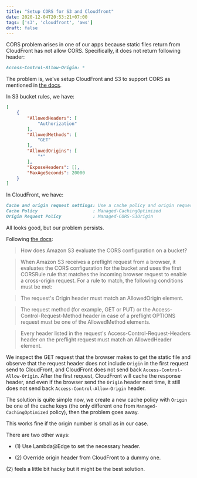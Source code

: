 ```yaml
---
title: "Setup CORS for S3 and Cloudfront"
date: 2020-12-04T20:53:21+07:00
tags: ['s3', 'cloudfront', 'aws']
draft: false
---
```


CORS problem arises in one of our apps because static files return from
CloudFront has not allow CORS. Specifically, it does not return following
header:

```markdown
Access-Control-Allow-Origin: *
```

The problem is, we've setup CloudFront and S3 to support CORS as mentioned in
[the docs][0].

In S3 bucket rules, we have:


```json
[
    {
        "AllowedHeaders": [
            "Authorization"
        ],
        "AllowedMethods": [
            "GET"
        ],
        "AllowedOrigins": [
            "*"
        ],
        "ExposeHeaders": [],
        "MaxAgeSeconds": 20000
    }
]
```

In CloudFront, we have:

```markdown
Cache and origin request settings: Use a cache policy and origin request policy
Cache Policy                     : Managed-CachingOptimized
Origin Request Policy            : Managed-CORS-S3Origin
```

All looks good, but our problem persists.

Following [the docs][0]:


> How does Amazon S3 evaluate the CORS configuration on a bucket?

> When Amazon S3 receives a preflight request from a browser, it evaluates the
> CORS configuration for the bucket and uses the first CORSRule rule that matches
> the incoming browser request to enable a cross-origin request. For a rule to
> match, the following conditions must be met:

>    The request's Origin header must match an AllowedOrigin element.

>    The request method (for example, GET or PUT) or the Access-Control-Request-Method
>    header in case of a preflight OPTIONS request must be one of the AllowedMethod elements.

>    Every header listed in the request's Access-Control-Request-Headers header on the
>    preflight request must match an AllowedHeader element.


We inspect the GET request that the browser makes to get the static file and
observe that the request header does not include `Origin` in the first request
send to CloudFront, and CloudFront does not send back
`Access-Control-Allow-Origin`.
After the first request, CloudFront will cache the response header, and even
if the browser send the `Origin` header next time, it still does not send back
`Access-Control-Allow-Origin` header.

The solution is quite simple now, we create a new cache policy with `Origin` be one
of the cache keys (the only different one from `Managed-CachingOptimized` policy),
then the problem goes away.

This works fine if the origin number is small as in our case.

There are two other ways:

- (1) Use Lambda@Edge to set the necessary header.

- (2) Override origin header from CloudFront to a dummy one.


(2) feels a little bit hacky but it might be the best solution.


[0]: https://docs.aws.amazon.com/AmazonS3/latest/dev/cors.html
